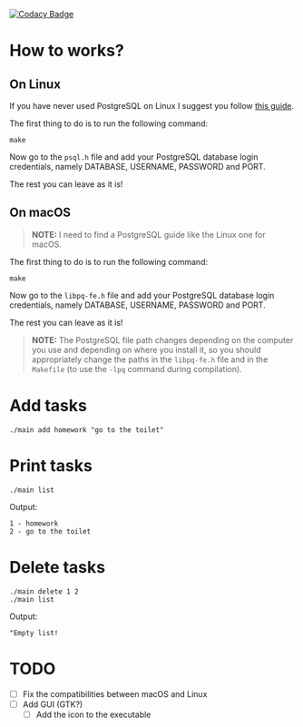 [![Codacy Badge](https://app.codacy.com/project/badge/Grade/b48b5e6f59c2480ca44b13dc35da8f1e)](https://www.codacy.com/gh/AntonioBerna/todo-app/dashboard?utm_source=github.com&amp;utm_medium=referral&amp;utm_content=AntonioBerna/todo-app&amp;utm_campaign=Badge_Grade)

# How to works?

## On Linux
If you have never used PostgreSQL on Linux I suggest you follow [this guide](https://wiki.archlinux.org/title/PostgreSQL).

The first thing to do is to run the following command:

```
make
```

Now go to the ```psql.h``` file and add your PostgreSQL database login credentials, namely DATABASE, USERNAME, PASSWORD and PORT.

The rest you can leave as it is!

## On macOS

> **NOTE:** I need to find a PostgreSQL guide like the Linux one for macOS.

The first thing to do is to run the following command:

```
make
```

Now go to the ```libpq-fe.h``` file and add your PostgreSQL database login credentials, namely DATABASE, USERNAME, PASSWORD and PORT.

The rest you can leave as it is!

> **NOTE:** The PostgreSQL file path changes depending on the computer you use and depending on where you install it, so you should appropriately change the paths in the ```libpq-fe.h``` file and in the ```Makefile``` (to use the ```-lpq``` command during compilation).

# Add tasks

```
./main add homework "go to the toilet"
```

# Print tasks

```
./main list
```

Output:

```
1 - homework
2 - go to the toilet
```

# Delete tasks

```
./main delete 1 2
./main list
```

Output:

```
"Empty list!
```

# TODO

- [ ] Fix the compatibilities between macOS and Linux
- [ ] Add GUI (GTK?)
  - [ ] Add the icon to the executable
